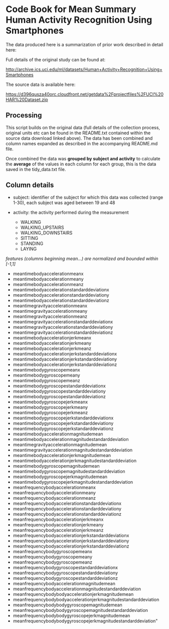 # Code Book for Mean Summary Human Activity Recognition Using Smartphones

The data produced here is a summarization of prior work described in detail here:

Full details of the original study can be found at:

http://archive.ics.uci.edu/ml/datasets/Human+Activity+Recognition+Using+Smartphones

The source data is available here:

https://d396qusza40orc.cloudfront.net/getdata%2Fprojectfiles%2FUCI%20HAR%20Dataset.zip

## Processing

This script builds on the original data (full details of the collection process, original units etc can be found in the README.txt contained within the source data download linked above).  The data has been combined and column names expanded as described in the accompanying README.md file.

Once combined the data was **grouped by subject and activity** to calculate the **average** of the values in each column for each group, this is the data saved in the tidy_data.txt file.


## Column details

- subject: identifier of the subject for which this data was collected (range 1-30), each subject was aged between 19 and 48

- activity: the activity performed during the measurement
  - WALKING
  - WALKING_UPSTAIRS
  - WALKING_DOWNSTAIRS
  - SITTING
  - STANDING
  - LAYING

*features (columns beginning mean...) are normalized and bounded within [-1,1]*

- meantimebodyaccelerationmeanx
- meantimebodyaccelerationmeany
- meantimebodyaccelerationmeanz
- meantimebodyaccelerationstandarddeviationx
- meantimebodyaccelerationstandarddeviationy
- meantimebodyaccelerationstandarddeviationz
- meantimegravityaccelerationmeanx
- meantimegravityaccelerationmeany
- meantimegravityaccelerationmeanz
- meantimegravityaccelerationstandarddeviationx
- meantimegravityaccelerationstandarddeviationy
- meantimegravityaccelerationstandarddeviationz
- meantimebodyaccelerationjerkmeanx
- meantimebodyaccelerationjerkmeany
- meantimebodyaccelerationjerkmeanz
- meantimebodyaccelerationjerkstandarddeviationx
- meantimebodyaccelerationjerkstandarddeviationy
- meantimebodyaccelerationjerkstandarddeviationz
- meantimebodygyroscopemeanx
- meantimebodygyroscopemeany
- meantimebodygyroscopemeanz
- meantimebodygyroscopestandarddeviationx
- meantimebodygyroscopestandarddeviationy
- meantimebodygyroscopestandarddeviationz
- meantimebodygyroscopejerkmeanx
- meantimebodygyroscopejerkmeany
- meantimebodygyroscopejerkmeanz
- meantimebodygyroscopejerkstandarddeviationx
- meantimebodygyroscopejerkstandarddeviationy
- meantimebodygyroscopejerkstandarddeviationz
- meantimebodyaccelerationmagnitudemean
- meantimebodyaccelerationmagnitudestandarddeviation
- meantimegravityaccelerationmagnitudemean
- meantimegravityaccelerationmagnitudestandarddeviation
- meantimebodyaccelerationjerkmagnitudemean
- meantimebodyaccelerationjerkmagnitudestandarddeviation
- meantimebodygyroscopemagnitudemean
- meantimebodygyroscopemagnitudestandarddeviation
- meantimebodygyroscopejerkmagnitudemean
- meantimebodygyroscopejerkmagnitudestandarddeviation
- meanfrequencybodyaccelerationmeanx
- meanfrequencybodyaccelerationmeany
- meanfrequencybodyaccelerationmeanz
- meanfrequencybodyaccelerationstandarddeviationx
- meanfrequencybodyaccelerationstandarddeviationy
- meanfrequencybodyaccelerationstandarddeviationz
- meanfrequencybodyaccelerationjerkmeanx
- meanfrequencybodyaccelerationjerkmeany
- meanfrequencybodyaccelerationjerkmeanz
- meanfrequencybodyaccelerationjerkstandarddeviationx
- meanfrequencybodyaccelerationjerkstandarddeviationy
- meanfrequencybodyaccelerationjerkstandarddeviationz
- meanfrequencybodygyroscopemeanx
- meanfrequencybodygyroscopemeany
- meanfrequencybodygyroscopemeanz
- meanfrequencybodygyroscopestandarddeviationx
- meanfrequencybodygyroscopestandarddeviationy
- meanfrequencybodygyroscopestandarddeviationz
- meanfrequencybodyaccelerationmagnitudemean
- meanfrequencybodyaccelerationmagnitudestandarddeviation
- meanfrequencybodybodyaccelerationjerkmagnitudemean
- meanfrequencybodybodyaccelerationjerkmagnitudestandarddeviation
- meanfrequencybodybodygyroscopemagnitudemean
- meanfrequencybodybodygyroscopemagnitudestandarddeviation
- meanfrequencybodybodygyroscopejerkmagnitudemean
- meanfrequencybodybodygyroscopejerkmagnitudestandarddeviation"
